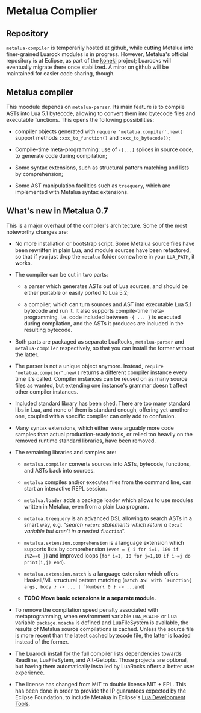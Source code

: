 Metalua Complier
================

## Repository

`metalua-compiler` is temporarily hosted at github, while cutting
Metalua into finer-grained Luarock modules is in progress. However,
Metalua's official repository is at Eclipse, as part of the
[koneki](http://www.eclipse.org/koneki/) project; Luarocks will
eventually migrate there once stabilized. A miror on github will be
maintained for easier code sharing, though.

## Metalua compiler

This moodule depends on `metalua-parser`. Its main feature is to
compile ASTs into Lua 5.1 bytecode, allowing to convert them into
bytecode files and executable functions. This opens the following
possibilities:

* compiler objects generated with `require 'metalua.compiler'.new()`
  support methods `:xxx_to_function()` and `:xxx_to_bytecode()`;

* Compile-time meta-programming: use of `-{...}` splices in source
  code, to generate code during compilation;

* Some syntax extensions, such as structural pattern matching and
  lists by comprehension;

* Some AST manipulation facilities such as `treequery`, which are
  implemented with Metalua syntax extensions.

## What's new in Metalua 0.7

This is a major overhaul of the compiler's architecture. Some of the
most noteworthy changes are:

* No more installation or bootstrap script. Some Metalua source files
  have been rewritten in plain Lua, and module sources have been
  refactored, so that if you just drop the `metalua` folder somewhere
  in your `LUA_PATH`, it works.

* The compiler can be cut in two parts:

  * a parser which generates ASTs out of Lua sources, and should be
    either portable or easily ported to Lua 5.2;

  * a compiler, which can turn sources and AST into executable
    Lua 5.1 bytecode and run it. It also supports compile-time
    meta-programming, i.e. code included between `-{ ... }` is
    executed during compilation, and the ASTs it produces are
    included in the resulting bytecode.

* Both parts are packaged as separate LuaRocks, `metalua-parser` and
  `metalua-compiler` respectively, so that you can install the former
  without the latter.

* The parser is not a unique object anymore. Instead,
  `require "metalua.compiler".new()` returns a different compiler
  instance every time it's called. Compiler instances can be reused on
  as many source files as wanted, but extending one instance's grammar
  doesn't affect other compiler instances.

* Included standard library has been shed. There are too many standard
  libs in Lua, and none of them is standard enough, offering
  yet-another-one, coupled with a specific compiler can only add to
  confusion.

* Many syntax extensions, which either were arguably more code samples
  than actual production-ready tools, or relied too heavily on the
  removed runtime standard libraries, have been removed.

* The remaining libraries and samples are:

  * `metalua.compiler` converts sources into ASTs, bytecode,
    functions, and ASTs back into sources.

  * `metalua` compiles and/or executes files from the command line,
    can start an interactive REPL session.

  * `metalua.loader` adds a package loader which allows to use modules
    written in Metalua, even from a plain Lua program.

  * `metalua.treequery` is an advanced DSL allowing to search ASTs in
    a smart way, e.g. "_search `return` statements which return a
    `local` variable but aren't in a nested `function`_".

  * `metalua.extension.comprehension` is a language extension which
    supports lists by comprehension
    (`even = { i for i=1, 100 if i%2==0 }`) and improved loops
    (`for i=1, 10 for j=1,10 if i~=j do print(i,j) end`).

  * `metalua.extension.match` is a language extension which offers
    Haskell/ML structural pattern matching
    (``match AST with `Function{ args, body } -> ... | `Number{ 0 } -> ...end``)

   * **TODO Move basic extensions in a separate module.**

* To remove the compilation speed penalty associated with
  metaprogramming, when environment variable `LUA_MCACHE` or Lua
  variable `package.mcache` is defined and LuaFileSystem is available,
  the results of Metalua source compilations is cached. Unless the
  source file is more recent than the latest cached bytecode file, the
  latter is loaded instead of the former.

* The Luarock install for the full compiler lists dependencies towards
  Readline, LuaFileSytem, and Alt-Getopts. Those projects are
  optional, but having them automatically installed by LuaRocks offers
  a better user experience.

* The license has changed from MIT to double license MIT + EPL. This
  has been done in order to provide the IP guarantees expected by the
  Eclipse Foundation, to include Metalua in Eclipse's
  [Lua Development Tools](http://XXX).
